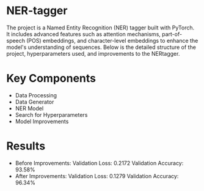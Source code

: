 # NER-tagger

The project is a Named Entity Recognition (NER) tagger built with PyTorch. It includes advanced features such as attention mechanisms, part-of-speech (POS) embeddings, and character-level embeddings to enhance the model's understanding of sequences. Below is the detailed structure of the project, hyperparameters used, and improvements to the NERtagger.

# Key Components
- Data Processing
- Data Generator
- NER Model
- Search for Hyperparameters
- Model Improvements

# Results 
- Before Improvements:
Validation Loss: 0.2172
Validation Accuracy: 93.58%
- After Improvements:
Validation Loss: 0.1279
Validation Accuracy: 96.34%
